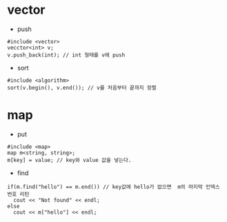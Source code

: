 # vector
- push
```
#include <vector>
vecctor<int> v;
v.push_back(int); // int 형태를 v에 push
```
- sort
```
#include <algorithm>
sort(v.begin(), v.end()); // v를 처음부터 끝까지 정렬
```

# map
- put
```
#include <map>
map m<string, string>;
m[key] = value; // key와 value 값을 넣는다.
```
- find
```
if(m.find("hello") == m.end()) // key값에 hello가 없으면  m의 마지막 인덱스 번호 리턴
  cout << "Not found" << endl;
else
  cout << m["hello"] << endl;
```
